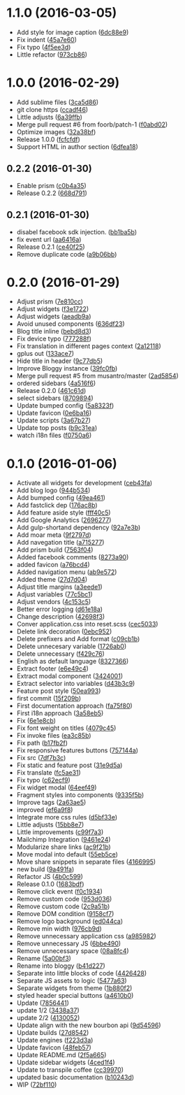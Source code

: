 <a name="1.1.0"></a>
# 1.1.0 (2016-03-05)


* Add style for image caption ([6dc88e9](https://github.com/kikobeats/bloggy/commit/6dc88e9))
* Fix indent ([45a7e60](https://github.com/kikobeats/bloggy/commit/45a7e60))
* Fix typo ([4f5ee3d](https://github.com/kikobeats/bloggy/commit/4f5ee3d))
* Little refactor ([973cb86](https://github.com/kikobeats/bloggy/commit/973cb86))



<a name="1.0.0"></a>
# 1.0.0 (2016-02-29)


* Add sublime files ([3ca5d86](https://github.com/kikobeats/bloggy/commit/3ca5d86))
* git clone https ([ccadf46](https://github.com/kikobeats/bloggy/commit/ccadf46))
* Little adjusts ([6a39ffb](https://github.com/kikobeats/bloggy/commit/6a39ffb))
* Merge pull request #6 from foorb/patch-1 ([f0abd02](https://github.com/kikobeats/bloggy/commit/f0abd02))
* Optimize images ([32a38bf](https://github.com/kikobeats/bloggy/commit/32a38bf))
* Release 1.0.0 ([fcfcfdf](https://github.com/kikobeats/bloggy/commit/fcfcfdf))
* Support HTML in author section ([6dfea18](https://github.com/kikobeats/bloggy/commit/6dfea18))



<a name="0.2.2"></a>
## 0.2.2 (2016-01-30)


* Enable prism ([c0b4a35](https://github.com/kikobeats/bloggy/commit/c0b4a35))
* Release 0.2.2 ([668d791](https://github.com/kikobeats/bloggy/commit/668d791))



<a name="0.2.1"></a>
## 0.2.1 (2016-01-30)


* disabel facebook sdk injection. ([bb1ba5b](https://github.com/kikobeats/bloggy/commit/bb1ba5b))
* fix event url ([aa6416a](https://github.com/kikobeats/bloggy/commit/aa6416a))
* Release 0.2.1 ([ce40f25](https://github.com/kikobeats/bloggy/commit/ce40f25))
* Remove duplicate code ([a9b06bb](https://github.com/kikobeats/bloggy/commit/a9b06bb))



<a name="0.2.0"></a>
# 0.2.0 (2016-01-29)


* Adjust prism ([7e810cc](https://github.com/kikobeats/bloggy/commit/7e810cc))
* Adjust widgets ([f3e1722](https://github.com/kikobeats/bloggy/commit/f3e1722))
* Adjust widgets ([aeadb9a](https://github.com/kikobeats/bloggy/commit/aeadb9a))
* Avoid unused components ([636df23](https://github.com/kikobeats/bloggy/commit/636df23))
* Blog title inline ([bebd8d3](https://github.com/kikobeats/bloggy/commit/bebd8d3))
* Fix device typo ([777288f](https://github.com/kikobeats/bloggy/commit/777288f))
* Fix translation in different pages context ([2a12118](https://github.com/kikobeats/bloggy/commit/2a12118))
* gplus out ([133ace7](https://github.com/kikobeats/bloggy/commit/133ace7))
* Hide title in header ([9c77db5](https://github.com/kikobeats/bloggy/commit/9c77db5))
* Improve Bloggy instance ([39fc0fb](https://github.com/kikobeats/bloggy/commit/39fc0fb))
* Merge pull request #5 from musantro/master ([2ad5854](https://github.com/kikobeats/bloggy/commit/2ad5854))
* ordered sidebars ([4a516f6](https://github.com/kikobeats/bloggy/commit/4a516f6))
* Release 0.2.0 ([461c61d](https://github.com/kikobeats/bloggy/commit/461c61d))
* select sidebars ([8709894](https://github.com/kikobeats/bloggy/commit/8709894))
* Update bumped config ([5a8323f](https://github.com/kikobeats/bloggy/commit/5a8323f))
* Update favicon ([0e6ba16](https://github.com/kikobeats/bloggy/commit/0e6ba16))
* Update scripts ([3a67b27](https://github.com/kikobeats/bloggy/commit/3a67b27))
* Update top posts ([b9c31ea](https://github.com/kikobeats/bloggy/commit/b9c31ea))
* watch i18n files ([f0750a6](https://github.com/kikobeats/bloggy/commit/f0750a6))



<a name="0.1.0"></a>
# 0.1.0 (2016-01-06)


* Activate all widgets for development ([ceb43fa](https://github.com/kikobeats/bloggy/commit/ceb43fa))
* Add blog logo ([944b534](https://github.com/kikobeats/bloggy/commit/944b534))
* Add bumped config ([49ea461](https://github.com/kikobeats/bloggy/commit/49ea461))
* Add fastclick dep ([176ac8b](https://github.com/kikobeats/bloggy/commit/176ac8b))
* Add feature aside style ([fff40c5](https://github.com/kikobeats/bloggy/commit/fff40c5))
* Add Google Analytics ([2696277](https://github.com/kikobeats/bloggy/commit/2696277))
* Add gulp-shortand dependency ([92a7e3b](https://github.com/kikobeats/bloggy/commit/92a7e3b))
* Add moar meta ([9f2797d](https://github.com/kikobeats/bloggy/commit/9f2797d))
* Add navegation title ([a715277](https://github.com/kikobeats/bloggy/commit/a715277))
* Add prism build ([7563f04](https://github.com/kikobeats/bloggy/commit/7563f04))
* Added facebook comments ([8273a90](https://github.com/kikobeats/bloggy/commit/8273a90))
* added favicon ([a76bcd4](https://github.com/kikobeats/bloggy/commit/a76bcd4))
* Added navigation menu ([ab9e572](https://github.com/kikobeats/bloggy/commit/ab9e572))
* Added theme ([27d7d04](https://github.com/kikobeats/bloggy/commit/27d7d04))
* Adjust title margins ([a3eede1](https://github.com/kikobeats/bloggy/commit/a3eede1))
* Adjust variables ([77c5bc1](https://github.com/kikobeats/bloggy/commit/77c5bc1))
* Adjust vendors ([4c153c5](https://github.com/kikobeats/bloggy/commit/4c153c5))
* Better error logging ([d61e18a](https://github.com/kikobeats/bloggy/commit/d61e18a))
* Change description ([42698f3](https://github.com/kikobeats/bloggy/commit/42698f3))
* Conver application.css into reset.scss ([cec5033](https://github.com/kikobeats/bloggy/commit/cec5033))
* Delete link decoration ([0ebc952](https://github.com/kikobeats/bloggy/commit/0ebc952))
* Delete prefixers and Add format ([c09cb1b](https://github.com/kikobeats/bloggy/commit/c09cb1b))
* Delete unnecesary variable ([1726ab0](https://github.com/kikobeats/bloggy/commit/1726ab0))
* Delete unnecessary ([f429c76](https://github.com/kikobeats/bloggy/commit/f429c76))
* English as default language ([8327366](https://github.com/kikobeats/bloggy/commit/8327366))
* Extract footer ([e6e49c4](https://github.com/kikobeats/bloggy/commit/e6e49c4))
* Extract modal component ([3424001](https://github.com/kikobeats/bloggy/commit/3424001))
* Extract selector into variables ([d43b3c9](https://github.com/kikobeats/bloggy/commit/d43b3c9))
* Feature post style ([50ea993](https://github.com/kikobeats/bloggy/commit/50ea993))
* first commit ([15f209b](https://github.com/kikobeats/bloggy/commit/15f209b))
* First documentation approach ([fa75f80](https://github.com/kikobeats/bloggy/commit/fa75f80))
* First i18n approach ([3a58eb5](https://github.com/kikobeats/bloggy/commit/3a58eb5))
* Fix ([6e1e8cb](https://github.com/kikobeats/bloggy/commit/6e1e8cb))
* Fix font weight on titles ([4079c45](https://github.com/kikobeats/bloggy/commit/4079c45))
* Fix invoke files ([ea3c85b](https://github.com/kikobeats/bloggy/commit/ea3c85b))
* Fix path ([b17fb2f](https://github.com/kikobeats/bloggy/commit/b17fb2f))
* Fix responsive features buttons ([757144a](https://github.com/kikobeats/bloggy/commit/757144a))
* Fix src ([7df7b3c](https://github.com/kikobeats/bloggy/commit/7df7b3c))
* Fix static and feature post ([31e9d5a](https://github.com/kikobeats/bloggy/commit/31e9d5a))
* Fix translate ([fc5ae31](https://github.com/kikobeats/bloggy/commit/fc5ae31))
* Fix typo ([c62ecf9](https://github.com/kikobeats/bloggy/commit/c62ecf9))
* Fix widget modal ([64eef49](https://github.com/kikobeats/bloggy/commit/64eef49))
* Fragment styles into components ([9335f5b](https://github.com/kikobeats/bloggy/commit/9335f5b))
* Improve tags ([2a63ae5](https://github.com/kikobeats/bloggy/commit/2a63ae5))
* improved ([ef6a9f8](https://github.com/kikobeats/bloggy/commit/ef6a9f8))
* Integrate more css rules ([d5bf33e](https://github.com/kikobeats/bloggy/commit/d5bf33e))
* Little adjusts ([15bb8e7](https://github.com/kikobeats/bloggy/commit/15bb8e7))
* Little improvements ([c99f7a3](https://github.com/kikobeats/bloggy/commit/c99f7a3))
* Mailchimp Integration ([9461e24](https://github.com/kikobeats/bloggy/commit/9461e24))
* Modularize share links ([ac9f21b](https://github.com/kikobeats/bloggy/commit/ac9f21b))
* Move modal into default ([55eb5ce](https://github.com/kikobeats/bloggy/commit/55eb5ce))
* Move share snippets in separate files ([4166995](https://github.com/kikobeats/bloggy/commit/4166995))
* new build ([9a491fa](https://github.com/kikobeats/bloggy/commit/9a491fa))
* Refactor JS ([4b0c599](https://github.com/kikobeats/bloggy/commit/4b0c599))
* Release 0.1.0 ([1683bdf](https://github.com/kikobeats/bloggy/commit/1683bdf))
* Remove click event ([f0c1934](https://github.com/kikobeats/bloggy/commit/f0c1934))
* Remove custom code ([953d036](https://github.com/kikobeats/bloggy/commit/953d036))
* Remove custom code ([2c9a51b](https://github.com/kikobeats/bloggy/commit/2c9a51b))
* Remove DOM condition ([9158cf7](https://github.com/kikobeats/bloggy/commit/9158cf7))
* Remove logo background ([ed044ca](https://github.com/kikobeats/bloggy/commit/ed044ca))
* Remove min width ([976cb9d](https://github.com/kikobeats/bloggy/commit/976cb9d))
* Remove unnecessary application css ([a985982](https://github.com/kikobeats/bloggy/commit/a985982))
* Remove unnecessary JS ([6bbe490](https://github.com/kikobeats/bloggy/commit/6bbe490))
* Remove unnecessary space ([08a8fc4](https://github.com/kikobeats/bloggy/commit/08a8fc4))
* Rename ([5a00bf3](https://github.com/kikobeats/bloggy/commit/5a00bf3))
* Rename into bloggy ([b41d227](https://github.com/kikobeats/bloggy/commit/b41d227))
* Separate into little blocks of code ([4426428](https://github.com/kikobeats/bloggy/commit/4426428))
* Separate JS assets to logic ([5477a63](https://github.com/kikobeats/bloggy/commit/5477a63))
* Separate widgets from theme ([1b880f2](https://github.com/kikobeats/bloggy/commit/1b880f2))
* styled header special buttons ([a4610b0](https://github.com/kikobeats/bloggy/commit/a4610b0))
* Update ([7856441](https://github.com/kikobeats/bloggy/commit/7856441))
* update 1/2 ([3438a37](https://github.com/kikobeats/bloggy/commit/3438a37))
* update 2/2 ([4130052](https://github.com/kikobeats/bloggy/commit/4130052))
* Update align with the new bourbon api ([9d54596](https://github.com/kikobeats/bloggy/commit/9d54596))
* Update builds ([27d8542](https://github.com/kikobeats/bloggy/commit/27d8542))
* Update engines ([f223d3a](https://github.com/kikobeats/bloggy/commit/f223d3a))
* Update favicon ([48feb57](https://github.com/kikobeats/bloggy/commit/48feb57))
* Update README.md ([2f5a665](https://github.com/kikobeats/bloggy/commit/2f5a665))
* Update sidebar widgets ([4ced1f4](https://github.com/kikobeats/bloggy/commit/4ced1f4))
* Update to transpile coffee ([cc39970](https://github.com/kikobeats/bloggy/commit/cc39970))
* updated basic documentation ([b10243d](https://github.com/kikobeats/bloggy/commit/b10243d))
* WIP ([72bf110](https://github.com/kikobeats/bloggy/commit/72bf110))



